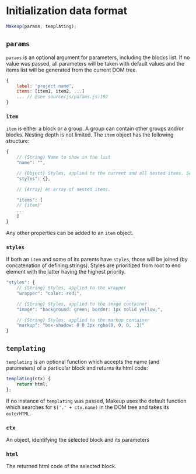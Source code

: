 # Initialization data format

```js
Makeup(params, templating);
```

## `params`

`params` is an optional argument for parameters, including the blocks list. If no value was passed, all parameters will be taken with default values and the items list will be generated from the current DOM tree.

```js
{
    label: 'project name',
    items: [item1, item2, ...]
    ... // @see source/js/params.js:102
}
```

### `item`

`item` is either a block or a group. A group can contain other groups and/or blocks. Nesting depth is not limited. The `item` object has the following structure:

```js
{
    // {String} Name to show in the list
    "name": "",

    // {Object} Styles, applied to the current and all nested items. See the paragraph on styles.
    "styles": {},

    // {Array} An array of nested items.

    "items": [
    // {item}
    ...
    ]
}
```
Any other properties can be added to an `item` object.


### `styles`

If both an `item` and some of its parents have `styles`, those will be joined (by concatenation of defining strings). Styles are prioritized from root to end element with the latter having the highest priority.

```js
"styles": {
    // {String} Styles, applied to the wrapper
    "wrapper": "color: red;",

    // {String} Styles, applied to the image container
    "image": "background: green; border: 1px solid yellow;",

    // {String} Styles, applied to the markup container
    "markup": "box-shadow: 0 0 3px rgba(0, 0, 0, .3)"
}
```

## `templating`

`templating` is an optional function which accepts the name (and parameters) of a particular block and returns its html code:

```js
templating(ctx) {
    return html;
};
```

If no instance of `templating` was passed, Makeup uses the default function which searches for `$('.' + ctx.name)` in the DOM tree and takes its `outerHTML`.

### `ctx`
An object, identifying the selected block and its parameters

### `html`

The returned html code of the selected block.
